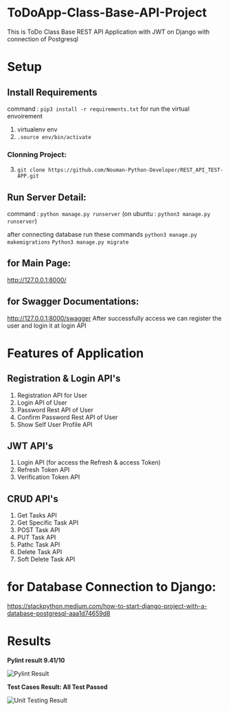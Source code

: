 # ToDoApp-Class-Base-API-Project
This is ToDo Class Base REST API Application with JWT on Django with connection of Postgresql

# Setup

## Install Requirements 
 command : ``` pip3 install -r requirements.txt ```
for run the virtual envoirement 

1. virtualenv env
2. ``` .source env/bin/activate ```

### Clonning Project:

3. ``` git clone https://github.com/Nouman-Python-Developer/REST_API_TEST-APP.git ```

## Run Server Detail:
 command : ``` python manage.py runserver ``` (on ubuntu : ``` python3 manage.py runserver ```) 
 

 
 after connecting database run these commands
 ``` python3 manage.py makemigrations ```
 ``` Python3 manage.py migrate  ```
 
 ## for Main Page:
 http://127.0.0.1:8000/
 
 ## for Swagger Documentations:
 http://127.0.0.1:8000/swagger
 After successfully access we can register the user and login it at login API
 
 # Features of Application
 
 ## Registration & Login API's
 
 1. Registration API for User
 2. Login API of User
 3. Password Rest API of User
 4. Confirm Password Rest API of User
 5. Show Self User Profile API
 
  ## JWT API's 
  
 1. Login API (for access the Refresh & access Token)
 2. Refresh Token API
 3. Verification Token API
 
  ## CRUD API's 
  
 1. Get Tasks API
 2. Get Specific Task API
 3. POST Task API
 4. PUT Task API
 5. Pathc Task API
 6. Delete Task API
 7. Soft Delete Task API
 
 
 # for Database Connection to Django:
 
 https://stackpython.medium.com/how-to-start-django-project-with-a-database-postgresql-aaa1d74659d8
 
 # Results
 **Pylint result 9.41/10**
 
 ![Pylint Result](https://user-images.githubusercontent.com/93263475/143041995-17444ae7-8430-4f8a-911e-1e04044e68c3.png)
 
 **Test Cases Result: All Test Passed**
 
![Unit Testing Result](https://user-images.githubusercontent.com/93263475/143042032-13bb90b9-4a73-47e3-9e9f-dbcfa2339c89.png)

 
 
